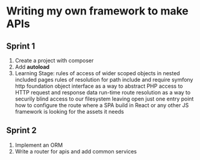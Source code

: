 # Writing my own framework to make APIs

## Sprint 1

1. Create a project with composer
2. Add **autoload**
3. Learning Stage:
    rules of access of wider scoped objects in nested included pages
    rules of resolution for path include and require
    symfony http foundation object interface as a way to abstract PHP access to HTTP request and response data
    run-time route resolution as a way to securily blind access to our filesystem leaving open just one entry point
    how to configure the route where a SPA build in React or any other JS framework is looking for the assets it needs

## Sprint 2

1. Implement an ORM
2. Write a router for apis and add common services
